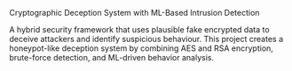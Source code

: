 Cryptographic Deception System with ML-Based Intrusion Detection

A hybrid security framework that uses plausible fake encrypted data to deceive attackers and identify suspicious behaviour. This project creates a honeypot-like deception system by combining AES and RSA encryption, brute-force detection, and ML-driven behavior analysis.
